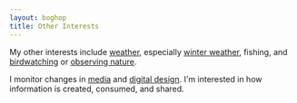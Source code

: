 ```yaml
---
layout: boghop
title: Other Interests
---
```


My other interests include [weather](http://toledoweather.info), especially [winter weather](http://toledowinter.com), fishing, and [birdwatching](http://jothut.com/cgi-bin/junco.pl/tag/bird) or [observing nature](http://jothut.com/cgi-bin/junco.pl/tag/nature).

I monitor changes in [media](http://jothut.com/cgi-bin/junco.pl/tag/media) and [digital design](http://jothut.com/cgi-bin/junco.pl/tag/design). I'm interested in how information is created, consumed, and shared.
